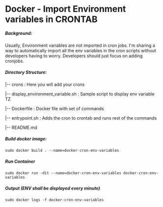 # Docker - Import Environment variables in CRONTAB

##### Background:
Usually, Environment variables are not imported in cron jobs. I'm sharing a way to automatically import all the env variables in the cron scripts without developers having to worry. Developers should just focus on adding cronjobs.

##### Directory Structure:
|-- crons : Here you will add your crons

|-- display_environment_variable.sh : Sample script to display env variable TZ

|-- Dockerfile : Docker file with set of commands

|-- entrypoint.sh : Adds the cron to crontab and runs rest of the commands

|-- README.md


##### Build docker image:
`sudo docker build . --name=docker-cron-env-variables`

##### Run Container
`sudo docker run -dit --name=docker-cron-env-variables docker-cron-env-variables`

##### Output (ENV shall be displayed every minute)
`sudo docker logs -f docker-cron-env-variables`
